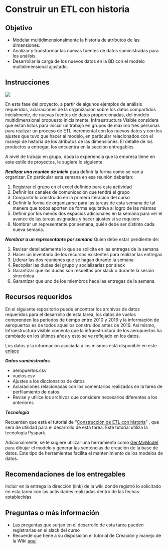 # **Construir un ETL con historia**
## **Objetivo**
- Modelar multidimensionalmente la historia de atributos de las dimensiones.  
- Analizar y transformar las nuevas fuentes de datos suministradas para los análisis.
- Desarrollar la carga de los nuevos datos en la BD con el modelo multidimensional ajustado.  
## **Instrucciones**

![](./imagenes/S210InfrestructuraVisible.png)

En esta fase del proyecto, a partir de algunos ejemplos de análisis requeridos, aclaraciones de la organización sobre los datos compartidos inicialmente, de nuevas fuentes de datos proporcionadas, del modelo multidimensional propuesto inicialmente, Infraestructura Visible considera que están listos para iniciar un trabajo en grupos de máximo tres personas para realizar un proceso de ETL incremental con los nuevos datos y con los ajustes que tuvo que hacer al modelo, en particular relacionados con el manejo de historia de los atributos de las dimensiones. El detalle de los productos a entregar, los encuentra en la sección entregables.

A nivel de trabajo en grupo, dada la experiencia que la empresa tiene en este estilo de proyectos, le sugiere lo siguiente:

***Realizar una reunión de inicio*** para definir la forma como se van a organizar.
En particular esta semana en esa reunión deberían:
1.	Registrar el grupo en el excel definido para esta actividad
2.	Definir los canales de comunicación que tendrá el grupo
3.	Compartir lo construido en la primera iteración del curso
4.	Definir la forma de organizarse para las tareas de esta semana de tal manera que todos aporten de forma equitativa al logro de las mismas
5.	Definir por los menos dos espacios adicionales en la semana para ver el avance de las tareas asignadas y hacer ajustes si se requiere
6.	Nombrar un representante por semana, quién debe ser distinto cada nueva semana.

***Nombrar a un representante por semana*** Quien debe estar pendiente de:
1.	Revisar detalladamente lo que se solicita en las entregas de la semana
2.	Hacer un inventario de los recursos existentes para realizar las entregas
3.	Liderar las dos reuniones que se hagan durante la semana
4.	Recopilar las dudas del grupo y socializarlas por slack
5.	Garantizar que las dudas son resueltas por slack o durante la sesión sincrónica
6.	Garantizar que uno de los miembros hace las entregas de la semana

## **Recursos requeridos**
En el siguiente repositorio puede encontrar los archivos de datos requeridos para el desarrollo de esta tarea, los datos de vuelos comprenden los periodos de tiempo entre 2010 y 2016 y la información de aeropuertos es de todos aquellos construidos antes de 2016. Así mismo, Infraestructura visible comenta que la infraestructura de los aeropuertos ha cambiado en los últimos años y esto se ve reflejado en los datos.

Los datos y la información asociada a los mismos está disponible en este [enlace](https://github.com/MIAD-Modelo-Datos/Recursos/tree/main/Infraestructura%20visible/Etapa%201)

***Datos suministrados***
- aeropuertos.csv
- vuelos.csv
- Ajustes a los diccionarios de datos
- Aclaraciones relacionadas con los comentarios realizados en la tarea de perfilamiento de datos.
- Revise y utilice los archivos que considere necesarios diferentes a los anteriores


***Tecnología***

Recuerden que está el tutorial de “[Construcción de ETL con historia](https://www.coursera.org/learn/modelado-de-datos-y-etl/ungradedLab/BqgON/tutorial-construccion-etl-con-historia)” , que será de utilidad para el desarrollo de esta tarea. Este tutorial utiliza la tecnología Pyspark.

Adicionalmente, se le sugiere utilizar una herramienta como [GenMyModel](https://www.genmymodel.com/) para dibujar el modelo y generar las sentencias de creación de la base de datos. Este tipo de herramientas facilita el mantenimiento de los modelos de datos.
## **Recomendaciones de los entregables**

Incluir en la entrega la dirección (link) de la wiki donde registró lo solicitado en esta tarea con las actividades realizadas dentro de las fechas establecidas

## **Preguntas o más información**

- Las preguntas que surjan en el desarrollo de esta tarea pueden registrarlas en el slack del curso
- Recuerde que tiene a su disposición el tutorial de Creación y manejo de la Wiki [aquí](https://misovirtual.virtual.uniandes.edu.co/codelabs/wiki-github/index.html?index=..%2F..ETL#0)
